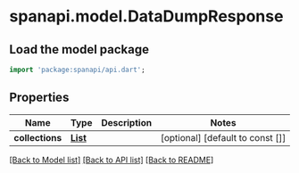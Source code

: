# spanapi.model.DataDumpResponse

## Load the model package
```dart
import 'package:spanapi/api.dart';
```

## Properties
Name | Type | Description | Notes
------------ | ------------- | ------------- | -------------
**collections** | [**List<DumpedCollection>**](DumpedCollection.md) |  | [optional] [default to const []]

[[Back to Model list]](../README.md#documentation-for-models) [[Back to API list]](../README.md#documentation-for-api-endpoints) [[Back to README]](../README.md)


